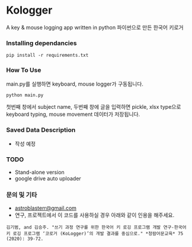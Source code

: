 # Kologger

A key & mouse logging app written in python 
파이썬으로 만든 한국어 키로거



### Installing dependancies

```
pip install -r requirements.txt
```



### How To Use

main.py를 실행하면 keyboard, mouse logger가 구동됩니다. 

```python
python main.py
```
첫번째 창에서 subject name, 두번째 창에 글을 입력하면 pickle, xlsx type으로 keyboard typing, mouse movement 데이터가 저장됩니다. 



### Saved Data Description

* 작성 예정



### TODO

*	Stand-alone version
*	google drive auto uploader



### 문의 및 기타

* astroblasterr@gmail.com 
* 연구, 프로젝트에서 이 코드를 사용하실 경우 아래와 같이 인용을 해주세요. 

```
김기범, and 김승주. "쓰기 과정 연구를 위한 한국어 키 로깅 프로그램 개발 연구-한국어 키 로깅 프로그램 ‘코로거 (KoLogger)’의 개발 결과를 중심으로." *청람어문교육* 75 (2020): 39-72. 
```













